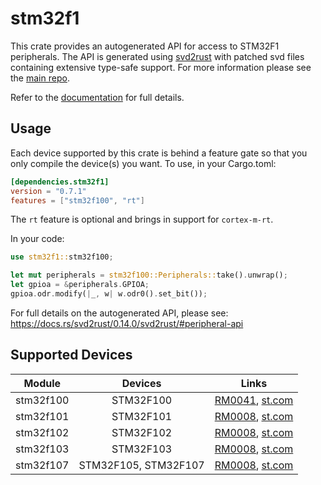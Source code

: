 # stm32f1
This crate provides an autogenerated API for access to STM32F1 peripherals.
The API is generated using [svd2rust] with patched svd files containing
extensive type-safe support. For more information please see the [main repo].

Refer to the [documentation] for full details.

[svd2rust]: https://github.com/japaric/svd2rust
[main repo]: https://github.com/stm32-rs/stm32-rs
[documentation]: https://docs.rs/stm32f1/latest/stm32f1/

## Usage
Each device supported by this crate is behind a feature gate so that you only
compile the device(s) you want. To use, in your Cargo.toml:

```toml
[dependencies.stm32f1]
version = "0.7.1"
features = ["stm32f100", "rt"]
```

The `rt` feature is optional and brings in support for `cortex-m-rt`.

In your code:

```rust
use stm32f1::stm32f100;

let mut peripherals = stm32f100::Peripherals::take().unwrap();
let gpioa = &peripherals.GPIOA;
gpioa.odr.modify(|_, w| w.odr0().set_bit());
```

For full details on the autogenerated API, please see:
https://docs.rs/svd2rust/0.14.0/svd2rust/#peripheral-api

## Supported Devices

| Module | Devices | Links |
|:------:|:-------:|:-----:|
| stm32f100 | STM32F100 | [RM0041](https://www.st.com/resource/en/reference_manual/cd00246267.pdf), [st.com](https://www.st.com/content/st_com/en/products/microcontrollers/stm32-32-bit-arm-cortex-mcus/stm32-mainstream-mcus/stm32f1-series/stm32f100-value-line.html) |
| stm32f101 | STM32F101 | [RM0008](https://www.st.com/resource/en/reference_manual/cd00171190.pdf), [st.com](https://www.st.com/content/st_com/en/products/microcontrollers/stm32-32-bit-arm-cortex-mcus/stm32-mainstream-mcus/stm32f1-series/stm32f101.html) |
| stm32f102 | STM32F102 | [RM0008](https://www.st.com/resource/en/reference_manual/cd00171190.pdf), [st.com](https://www.st.com/content/st_com/en/products/microcontrollers/stm32-32-bit-arm-cortex-mcus/stm32-mainstream-mcus/stm32f1-series/stm32f102.html) |
| stm32f103 | STM32F103 | [RM0008](https://www.st.com/resource/en/reference_manual/cd00171190.pdf), [st.com](https://www.st.com/content/st_com/en/products/microcontrollers/stm32-32-bit-arm-cortex-mcus/stm32-mainstream-mcus/stm32f1-series/stm32f103.html) |
| stm32f107 | STM32F105, STM32F107 | [RM0008](https://www.st.com/resource/en/reference_manual/cd00171190.pdf), [st.com](https://www.st.com/content/st_com/en/products/microcontrollers/stm32-32-bit-arm-cortex-mcus/stm32-mainstream-mcus/stm32f1-series/stm32f105-107.html) |
